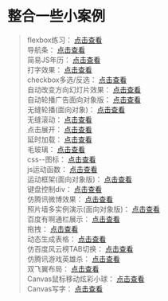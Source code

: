 # 整合一些小案例
> flexbox练习： [点击查看](https://zhouyijieqm.github.io/Case/flexbox练习.html)  
> 导航条： [点击查看](https://zhouyijieqm.github.io/Case/导航条.html)  
> 简易JS年历： [点击查看](https://zhouyijieqm.github.io/Case/简易JS年历.html)  
> 打字效果： [点击查看](https://zhouyijieqm.github.io/Case/打字机效果.html)  
> checkbox多选/反选： [点击查看](https://zhouyijieqm.github.io/Case/checkbox.html)  
> 自动改变方向幻灯片效果： [点击查看](https://zhouyijieqm.github.io/Case/自动改变方向幻灯片效果.html)  
> 自动轮播广告面向对象版： [点击查看](https://zhouyijieqm.github.io/Case/自动轮播广告面向对象版.html)  
> 无缝轮播(面向对象)： [点击查看](https://zhouyijieqm.github.io/Case/无缝轮播(面向对象).html)  
> 无缝滚动： [点击查看](https://zhouyijieqm.github.io/Case/无缝滚动.html)  
> 点击展开： [点击查看](https://zhouyijieqm.github.io/Case/点击展开.html)  
> 延时加载： [点击查看](https://zhouyijieqm.github.io/Case/延时加载.html)  
> 毛玻璃： [点击查看](https://zhouyijieqm.github.io/Case/毛玻璃.html)  
> css--图标： [点击查看](https://zhouyijieqm.github.io/Case/css--图标.html)  
> js运动函数： [点击查看](https://zhouyijieqm.github.io/Case/js运动函数.html)  
> 运动框架(面向对象版)： [点击查看](https://zhouyijieqm.github.io/Case/运动框架(面向对象版).html)  
> 键盘控制div： [点击查看](https://zhouyijieqm.github.io/Case/键盘控制div.html)  
> 仿腾讯微博效果： [点击查看](https://zhouyijieqm.github.io/Case/仿腾讯微博效果.html)  
> 照片墙多实例演示(面向对象版)： [点击查看](https://zhouyijieqm.github.io/Case/照片墙多实例演示(面向对象版).html)  
> 百度有啊通栏展示： [点击查看](https://zhouyijieqm.github.io/Case/百度有啊通栏展示.html)  
> 拖拽： [点击查看](https://zhouyijieqm.github.io/Case/拖拽.html)  
> 动态生成表格： [点击查看](https://zhouyijieqm.github.io/Case/动态生成表格.html)  
> 仿百度风云榜TAB切换： [点击查看](https://zhouyijieqm.github.io/Case/仿百度风云榜TAB切换.html)  
> 仿腾讯游戏英雄杀： [点击查看](https://zhouyijieqm.github.io/Case/仿腾讯游戏英雄杀.html)  
> 双飞翼布局： [点击查看](https://zhouyijieqm.github.io/Case/双飞翼布局.html)  
> Canvas鼠标移动炫彩小球： [点击查看](https://zhouyijieqm.github.io/Case/Canvas鼠标移动炫彩小球.html)  
> Canvas写字： [点击查看](https://zhouyijieqm.github.io/Case/Canvas写字.html)  
  
